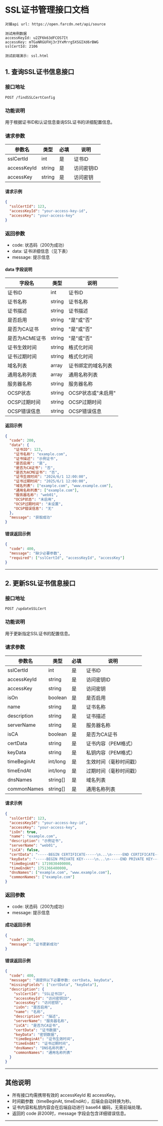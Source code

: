 # SSL证书管理接口文档

```
对接api url: https://open.farcdn.net/api/source

测试用例数据
accessKeyId: u2ZF6k63dFCOS7It
accessKey: mTGaNRGUFHj3r3YxMrrg5XSGIXd6rBWG
sslCertId: 2106

测试前端演示: ssl.html
```


## 1. 查询SSL证书信息接口

### 接口地址

```
POST /findSSLCertConfig
```

### 功能说明

用于根据证书ID和认证信息查询SSL证书的详细配置信息。

### 请求参数

| 参数名        | 类型   | 必填 | 说明           |
| ------------- | ------ | ---- | -------------- |
| sslCertId     | int    | 是   | 证书ID         |
| accessKeyId   | string | 是   | 访问密钥ID     |
| accessKey     | string | 是   | 访问密钥       |

#### 请求示例

```json
{
  "sslCertId": 123,
  "accessKeyId": "your-access-key-id",
  "accessKey": "your-access-key"
}
```

### 返回参数

- code: 状态码（200为成功）
- data: 证书详细信息（见下表）
- message: 提示信息

#### data 字段说明

| 字段名         | 类型     | 说明                 |
| -------------- | -------- | -------------------- |
| 证书ID         | int      | 证书ID               |
| 证书名称       | string   | 证书名称             |
| 证书描述       | string   | 证书描述             |
| 是否启用       | string   | "是"或"否"           |
| 是否为CA证书   | string   | "是"或"否"           |
| 是否为ACME证书 | string   | "是"或"否"           |
| 证书生效时间   | string   | 格式化时间           |
| 证书过期时间   | string   | 格式化时间           |
| 域名列表       | array    | 证书绑定的域名列表   |
| 通用名称列表   | array    | 通用名称列表         |
| 服务器名称     | string   | 服务器名称           |
| OCSP状态       | string   | OCSP状态或"未启用"   |
| OCSP过期时间   | string   | OCSP过期时间         |
| OCSP错误信息   | string   | OCSP错误信息         |

#### 返回示例

```json
{
  "code": 200,
  "data": {
    "证书ID": 123,
    "证书名称": "example.com",
    "证书描述": "示例证书",
    "是否启用": "是",
    "是否为CA证书": "否",
    "是否为ACME证书": "否",
    "证书生效时间": "2024/6/1 12:00:00",
    "证书过期时间": "2025/6/1 12:00:00",
    "域名列表": ["example.com", "www.example.com"],
    "通用名称列表": ["example.com"],
    "服务器名称": "web01",
    "OCSP状态": "未启用",
    "OCSP过期时间": "未设置",
    "OCSP错误信息": "无"
  },
  "message": "获取成功"
}
```

#### 错误返回示例

```json
{
  "code": 400,
  "message": "缺少必要参数",
  "required": ["sslCertId", "accessKeyId", "accessKey"]
}
```

---

## 2. 更新SSL证书信息接口

### 接口地址

```
POST /updateSSLCert
```

### 功能说明

用于更新指定SSL证书的配置信息。

### 请求参数

| 参数名         | 类型      | 必填 | 说明                   |
| -------------- | --------- | ---- | ---------------------- |
| sslCertId      | int       | 是   | 证书ID                 |
| accessKeyId    | string    | 是   | 访问密钥ID             |
| accessKey      | string    | 是   | 访问密钥               |
| isOn           | boolean   | 是   | 是否启用               |
| name           | string    | 是   | 证书名称               |
| description    | string    | 是   | 证书描述               |
| serverName     | string    | 是   | 服务器名称             |
| isCA           | boolean   | 是   | 是否为CA证书           |
| certData       | string    | 是   | 证书内容（PEM格式）    |
| keyData        | string    | 是   | 私钥内容（PEM格式）    |
| timeBeginAt    | int/long  | 是   | 生效时间（毫秒时间戳） |
| timeEndAt      | int/long  | 是   | 过期时间（毫秒时间戳） |
| dnsNames       | string[]  | 是   | 域名列表               |
| commonNames    | string[]  | 是   | 通用名称列表           |

#### 请求示例

```json
{
  "sslCertId": 123,
  "accessKeyId": "your-access-key-id",
  "accessKey": "your-access-key",
  "isOn": true,
  "name": "example.com",
  "description": "示例证书",
  "serverName": "web01",
  "isCA": false,
  "certData": "-----BEGIN CERTIFICATE-----\n...\n-----END CERTIFICATE-----",
  "keyData": "-----BEGIN PRIVATE KEY-----\n...\n-----END PRIVATE KEY-----",
  "timeBeginAt": 1719830400000,
  "timeEndAt": 1751366400000,
  "dnsNames": ["example.com", "www.example.com"],
  "commonNames": ["example.com"]
}
```

### 返回参数

- code: 状态码（200为成功）
- message: 提示信息

#### 成功返回示例

```json
{
  "code": 200,
  "message": "证书更新成功"
}
```

#### 错误返回示例

```json
{
  "code": 400,
  "message": "请提供以下必要参数: certData, keyData",
  "missingFields": ["certData", "keyData"],
  "description": {
    "sslCertId": "SSL证书ID",
    "accessKeyId": "访问密钥ID",
    "accessKey": "访问密钥",
    "isOn": "是否启用",
    "name": "名称",
    "description": "描述",
    "serverName": "服务器名称",
    "isCA": "是否为CA证书",
    "certData": "证书数据",
    "keyData": "密钥数据",
    "timeBeginAt": "证书生效时间",
    "timeEndAt": "证书过期时间",
    "dnsNames": "DNS名称列表",
    "commonNames": "通用名称列表"
  }
}
```

---

## 其他说明

- 所有接口均需携带有效的 accessKeyId 和 accessKey。
- 时间戳参数（timeBeginAt, timeEndAt），后端会自动转换为秒。
- 证书内容和私钥内容会在后端自动进行 base64 编码，无需前端处理。
- 返回的 code 非200时，message 字段会包含详细错误信息。

---
